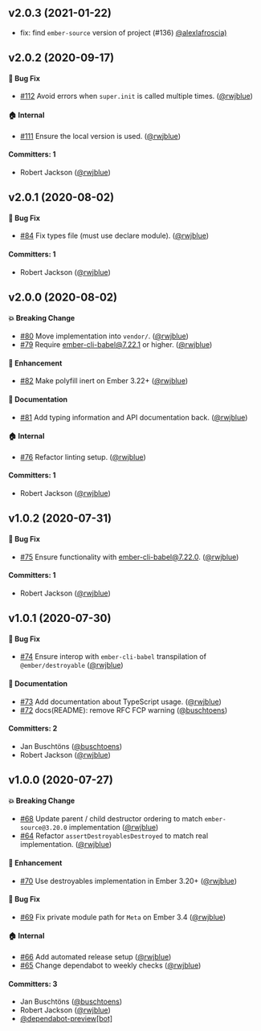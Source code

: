 ## v2.0.3 (2021-01-22)

- fix: find `ember-source` version of project (#136) [@alexlafroscia)](https://github.com/alexlafroscia)


## v2.0.2 (2020-09-17)

#### :bug: Bug Fix
* [#112](https://github.com/ember-polyfills/ember-destroyable-polyfill/pull/112) Avoid errors when `super.init` is called multiple times. ([@rwjblue](https://github.com/rwjblue))

#### :house: Internal
* [#111](https://github.com/ember-polyfills/ember-destroyable-polyfill/pull/111) Ensure the local version is used. ([@rwjblue](https://github.com/rwjblue))

#### Committers: 1
- Robert Jackson ([@rwjblue](https://github.com/rwjblue))


## v2.0.1 (2020-08-02)

#### :bug: Bug Fix
* [#84](https://github.com/ember-polyfills/ember-destroyable-polyfill/pull/84) Fix types file (must use declare module). ([@rwjblue](https://github.com/rwjblue))

#### Committers: 1
- Robert Jackson ([@rwjblue](https://github.com/rwjblue))


## v2.0.0 (2020-08-02)

#### :boom: Breaking Change
* [#80](https://github.com/ember-polyfills/ember-destroyable-polyfill/pull/80) Move implementation into `vendor/`. ([@rwjblue](https://github.com/rwjblue))
* [#79](https://github.com/ember-polyfills/ember-destroyable-polyfill/pull/79) Require ember-cli-babel@7.22.1 or higher. ([@rwjblue](https://github.com/rwjblue))

#### :rocket: Enhancement
* [#82](https://github.com/ember-polyfills/ember-destroyable-polyfill/pull/82) Make polyfill inert on Ember 3.22+ ([@rwjblue](https://github.com/rwjblue))

#### :memo: Documentation
* [#81](https://github.com/ember-polyfills/ember-destroyable-polyfill/pull/81) Add typing information and API documentation back. ([@rwjblue](https://github.com/rwjblue))

#### :house: Internal
* [#76](https://github.com/ember-polyfills/ember-destroyable-polyfill/pull/76) Refactor linting setup. ([@rwjblue](https://github.com/rwjblue))

#### Committers: 1
- Robert Jackson ([@rwjblue](https://github.com/rwjblue))


## v1.0.2 (2020-07-31)

#### :bug: Bug Fix
* [#75](https://github.com/ember-polyfills/ember-destroyable-polyfill/pull/75) Ensure functionality with ember-cli-babel@7.22.0. ([@rwjblue](https://github.com/rwjblue))

#### Committers: 1
- Robert Jackson ([@rwjblue](https://github.com/rwjblue))


## v1.0.1 (2020-07-30)

#### :bug: Bug Fix
* [#74](https://github.com/ember-polyfills/ember-destroyable-polyfill/pull/74) Ensure interop with `ember-cli-babel` transpilation of `@ember/destroyable` ([@rwjblue](https://github.com/rwjblue))

#### :memo: Documentation
* [#73](https://github.com/ember-polyfills/ember-destroyable-polyfill/pull/73) Add documentation about TypeScript usage. ([@rwjblue](https://github.com/rwjblue))
* [#72](https://github.com/ember-polyfills/ember-destroyable-polyfill/pull/72) docs(README): remove RFC FCP warning ([@buschtoens](https://github.com/buschtoens))

#### Committers: 2
- Jan Buschtöns ([@buschtoens](https://github.com/buschtoens))
- Robert Jackson ([@rwjblue](https://github.com/rwjblue))


## v1.0.0 (2020-07-27)

#### :boom: Breaking Change
* [#68](https://github.com/ember-polyfills/ember-destroyable-polyfill/pull/68) Update parent / child destructor ordering to match `ember-source@3.20.0` implementation ([@rwjblue](https://github.com/rwjblue))
* [#64](https://github.com/ember-polyfills/ember-destroyable-polyfill/pull/64) Refactor `assertDestroyablesDestroyed` to match real implementation. ([@rwjblue](https://github.com/rwjblue))

#### :rocket: Enhancement
* [#70](https://github.com/ember-polyfills/ember-destroyable-polyfill/pull/70) Use destroyables implementation in Ember 3.20+ ([@rwjblue](https://github.com/rwjblue))

#### :bug: Bug Fix
* [#69](https://github.com/ember-polyfills/ember-destroyable-polyfill/pull/69) Fix private module path for `Meta` on Ember 3.4 ([@rwjblue](https://github.com/rwjblue))

#### :house: Internal
* [#66](https://github.com/ember-polyfills/ember-destroyable-polyfill/pull/66) Add automated release setup ([@rwjblue](https://github.com/rwjblue))
* [#65](https://github.com/ember-polyfills/ember-destroyable-polyfill/pull/65) Change dependabot to weekly checks ([@rwjblue](https://github.com/rwjblue))

#### Committers: 3
- Jan Buschtöns ([@buschtoens](https://github.com/buschtoens))
- Robert Jackson ([@rwjblue](https://github.com/rwjblue))
- [@dependabot-preview[bot]](https://github.com/apps/dependabot-preview)


